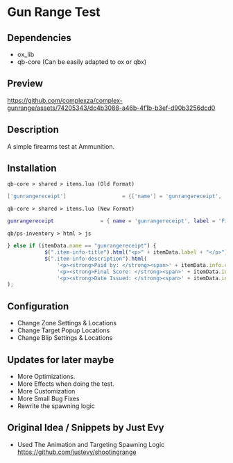 # Gun Range Test

## Dependencies
* ox_lib
* qb-core (Can be easily adapted to ox or qbx)

## Preview
https://github.com/complexza/complex-gunrange/assets/74205343/dc4b3088-a46b-4f1b-b3ef-d90b3256dcd0

## Description
A simple firearms test at Ammunition.

## Installation
`qb-core > shared > items.lua (Old Format)`
```lua
['gunrangereceipt'] 				 = {['name'] = 'gunrangereceipt', 			  	 ['label'] = 'Firearms Range Receipt', 					['weight'] = 1000, 		['type'] = 'item', 		['image'] = 'ticket.png', 					['unique'] = true, 		['useable'] = false, 	['shouldClose'] = true,	   ['combinable'] = nil,   ['description'] = 'Receipt from the your firearms test!'},
```
`qb-core > shared > items.lua (New Format)`
```lua
gunrangereceipt               = { name = 'gunrangereceipt', label = 'Firearms Test', weight = 1000, image = 'ticket.png', unique = true, useable = false, description = 'Test Results from Firing Range' },
```

`qb/ps-inventory > html > js`
```js
} else if (itemData.name == "gunrangereceipt") {
            $(".item-info-title").html("<p>" + itemData.label + "</p>");
            $(".item-info-description").html(
                '<p><strong>Paid by: </strong><span>' + itemData.info.citizenname + '</span></p>' +
                '<p><strong>Final Score: </strong><span>' + itemData.info.score + '</span></p>' +
                '<p><strong>Date Issued: </strong><span>' + itemData.info.date + '</span></p>'
);
```

## Configuration
* Change Zone Settings & Locations
* Change Target Popup Locations
* Change Blip Settings & Locations

## Updates for later maybe
* More Optimizations.
* More Effects when doing the test.
* More Customization
* More Small Bug Fixes
* Rewrite the spawning logic

## Original Idea / Snippets by Just Evy
* Used The Animation and Targeting Spawning Logic
[](https://github.com/justevy/shootingrange)https://github.com/justevy/shootingrange
